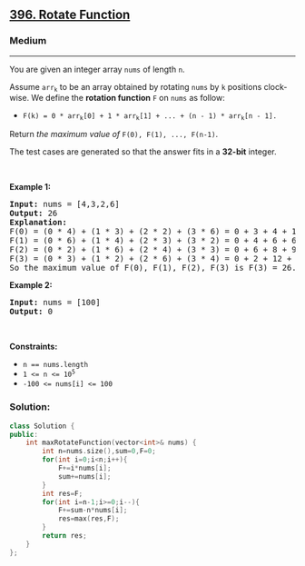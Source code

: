 <h2><a href="https://leetcode.com/problems/rotate-function/">396. Rotate Function</a></h2><h3>Medium</h3><hr><div><p>You are given an integer array <code>nums</code> of length <code>n</code>.</p>
<p>Assume <code>arr<sub>k</sub></code> to be an array obtained by rotating <code>nums</code> by <code>k</code> positions clock-wise. We define the <strong>rotation function</strong> <code>F</code> on <code>nums</code> as follow:
  
<ul>
	<li><code>F(k) = 0 * arr<sub>k</sub>[0] + 1 * arr<sub>k</sub>[1] + ... + (n - 1) * arr<sub>k</sub>[n - 1].</code></li>
</ul>

  <p>Return <i>the maximum value of</i> <code>F(0), F(1), ..., F(n-1)</code>.</p>
  <p>The test cases are generated so that the answer fits in a <strong>32-bit</strong> integer.</p>

<p>&nbsp;</p>
<p><strong class="example">Example 1:</strong></p>
<pre><strong>Input:</strong> nums = [4,3,2,6]
<strong>Output:</strong> 26
<strong>Explanation:</strong> 
F(0) = (0 * 4) + (1 * 3) + (2 * 2) + (3 * 6) = 0 + 3 + 4 + 18 = 25
F(1) = (0 * 6) + (1 * 4) + (2 * 3) + (3 * 2) = 0 + 4 + 6 + 6 = 16
F(2) = (0 * 2) + (1 * 6) + (2 * 4) + (3 * 3) = 0 + 6 + 8 + 9 = 23
F(3) = (0 * 3) + (1 * 2) + (2 * 6) + (3 * 4) = 0 + 2 + 12 + 12 = 26
So the maximum value of F(0), F(1), F(2), F(3) is F(3) = 26.
</pre><p><strong class="example">Example 2:</strong></p>
<pre><strong>Input:</strong> nums = [100]
<strong>Output:</strong> 0
</pre>
<p>&nbsp;</p>
<p><strong>Constraints:</strong></p>

<ul>
	<li><code>n == nums.length</code></li>
  <li><code>1 &lt;= n &lt;= 10<sup>5</sup></code></li>
  <li><code>-100 &lt;= nums[i] &lt;= 100</code></li>
</ul>
</div>

### Solution:
```cpp
class Solution {
public:
    int maxRotateFunction(vector<int>& nums) {
        int n=nums.size(),sum=0,F=0;
        for(int i=0;i<n;i++){
            F+=i*nums[i];
            sum+=nums[i];
        }
        int res=F;
        for(int i=n-1;i>=0;i--){
            F+=sum-n*nums[i];
            res=max(res,F);
        }
        return res;
    }
};
```
